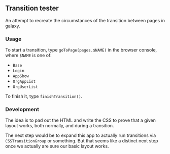 ## Transition tester

An attempt to recreate the circumstances of the transition between pages in galaxy.

### Usage

To start a transition, type `goToPage(pages.$NAME)` in the browser console, where `$NAME` is one of:

 - `Base`
 - `Login`
 - `AppShow`
 - `OrgAppList`
 - `OrgUserList`

To finish it, type `finishTransition()`.

### Development

The idea is to pad out the HTML and write the CSS to prove that a given layout works, both normally, and during a transition.

The next step would be to expand this app to actually run transitions via `CSSTransitionGroup` or something. But that seems like a distinct next step once we actually are sure our basic layout works.